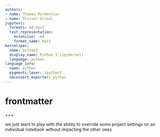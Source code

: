 ```yaml
---
authors:
- name: Thomas Parmentier
- name: Olivier Grisel
jupytext:
  formats: md:myst
  text_representation:
    extension: .md
    format_name: myst
kernelspec:
  name: python3
  display_name: Python 3 (ipykernel)
  language: python
language_info:
  name: python
  pygments_lexer: ipython3
  nbconvert_exporter: python
---
```


# frontmatter

+++

we just want to play with the ability to override some project settings on an individual notebook without impacting the other ones
